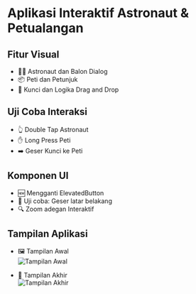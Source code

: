 # Aplikasi Interaktif Astronaut & Petualangan

## Fitur Visual
- 🧑‍🚀 Astronaut dan Balon Dialog
- 📦 Peti dan Petunjuk
- 🔑 Kunci dan Logika Drag and Drop

## Uji Coba Interaksi
- 👆 Double Tap Astronaut
- ✋ Long Press Peti
- ➡️ Geser Kunci ke Peti

## Komponen UI
- 🆕 Mengganti ElevatedButton
- 🧪 Uji coba: Geser latar belakang
- 🔍 Zoom adegan Interaktif

## Tampilan Aplikasi
- 🖼️ Tampilan Awal  
  ![Tampilan Awal](assets/screenshots/tampilan_awal.png)

- 🎯 Tampilan Akhir  
  ![Tampilan Akhir](assets/screenshots/tampilan_akhir.png)
